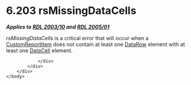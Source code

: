 <html dir="LTR" xmlns:mshelp="http://msdn.microsoft.com/mshelp" xmlns:ddue="http://ddue.schemas.microsoft.com/authoring/2003/5" xmlns:xlink="http://www.w3.org/1999/xlink" xmlns:tool="http://www.microsoft.com/tooltip">
    <head>
        <meta http-equiv="Content-Type" content="text/html; CHARSET=utf-8"></meta>
        <meta name="save" content="history"></meta>
        <title>6.203 rsMissingDataCells</title>
        <xml>
            <mshelp:toctitle title="6.203 rsMissingDataCells"></mshelp:toctitle>
            <mshelp:rltitle title="[MS-RDL]: rsMissingDataCells"></mshelp:rltitle>
            <mshelp:keyword index="A" term="12869258-e76b-4951-801b-bea1f0b5f31c"></mshelp:keyword>
            <mshelp:attr name="DCSext.ContentType" value="open specification"></mshelp:attr>
            <mshelp:attr name="AssetID" value="12869258-e76b-4951-801b-bea1f0b5f31c"></mshelp:attr>
            <mshelp:attr name="TopicType" value="kbRef"></mshelp:attr>
            <mshelp:attr name="DCSext.Title" value="[MS-RDL]: rsMissingDataCells" />
        </xml>
    </head>
    <body>
        <div id="header">
            <h1 class="heading">6.203 rsMissingDataCells</h1>
        </div>
        <div id="mainSection">
            <div id="mainBody">
                <div id="allHistory" class="saveHistory"></div>
                <div id="sectionSection0" class="section" name="collapseableSection">
                    

<p><b><i>Applies to </i></b><a href="a7e2ad00-07c8-4f6d-80ab-3ad55df7b233.html"><b><i>RDL 2003/10</i></b></a><b><i>
and </i></b><a href="3ebe2912-4958-4832-b391-cad1f5e13338.html"><b><i>RDL 2005/01</i></b></a></p>

<p><i>rsMissingDataCells</i> is a critical error that will
occur when a <a href="6bb7b35c-e517-4444-a96b-9f2ccdd1a642.html">CustomReportItem</a>
does not contain at least one <a href="e594b317-1358-4af1-b555-a153daf8fc72.html">DataRow</a> element with at
least one <a href="8d4f08f4-2da6-4829-8d90-9bf11e042c94.html">DataCell</a>
element.</p>


                </div>
            </div>
        </div>
    </body>
</html>